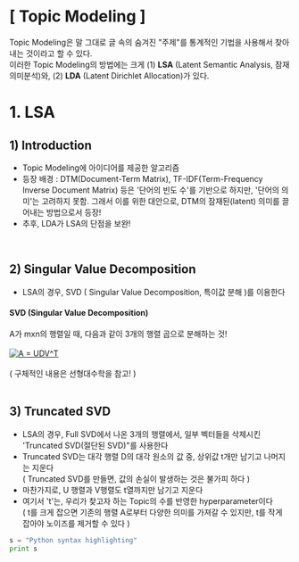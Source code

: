 # [ Topic Modeling ]
Topic Modeling은 말 그대로 글 속의 숨겨진 "주제"를 통계적인 기법을 사용해서 찾아내는 것이라고 할 수 있다. </br>
이러한 Topic Modeling의 방법에는 크게 (1) **LSA** (Latent Semantic Analysis, 잠재의미분석)와, (2) **LDA** (Latent Dirichlet Allocation)가 있다.

# 1. LSA

## 1) Introduction
- Topic Modeling에 아이디어를 제공한 알고리즘
- 등장 배경 : DTM(Document-Term Matrix), TF-IDF(Term-Frequency Inverse Document Matrix) 등은 '단어의 빈도 수'를 기반으로 하지만, '단어의 의미'는 고려하지 못함. 그래서 이를 위한
대안으로, DTM의 잠재된(latent) 의미를 끌어내는 방법으로서 등장!
- 추후, LDA가 LSA의 단점을 보완!
</br>

## 2) Singular Value Decomposition
- LSA의 경우, SVD ( Singular Value Decomposition, 특이값 분해 )를 이용한다 </br>

#### SVD (Singular Value Decomposition)
A가 mxn의 행렬일 때, 다음과 같이 3개의 행렬 곱으로 분해하는 것! 
</br></br>
<a href="https://www.codecogs.com/eqnedit.php?latex=A&space;=&space;UDV^T" target="_blank"><img src="https://latex.codecogs.com/gif.latex?A&space;=&space;UDV^T" title="A = UDV^T" /></a>
</br></br>
( 구체적인 내용은 선형대수학을 참고! )
</br>
</br>

## 3) Truncated SVD
- LSA의 경우, Full SVD에서 나온 3개의 행렬에서, 일부 벡터들을 삭제시킨 'Truncated SVD(절단된 SVD)"를 사용한다
- Truncated SVD는 대각 행렬 D의 대각 원소의 값 중, 상위값 t개만 남기고 나머지는 지운다 </br>
  ( Truncated SVD를 만들면, 값의 손실이 발생하는 것은 불가피 하다 )
- 마찬가지로, U 행렬과 V행렬도 t열까지만 남기고 지운다
- 여기서 't'는, 우리가 찾고자 하는 Topic의 수를 반영한 hyperparameter이다 </br>
  ( t를 크게 잡으면 기존의 행렬 A로부터 다양한 의미를 가져갈 수 있지만, t를 작게 잡아야 노이즈를 제거할 수 있다 )

```python
s = "Python syntax highlighting"
print s
```
